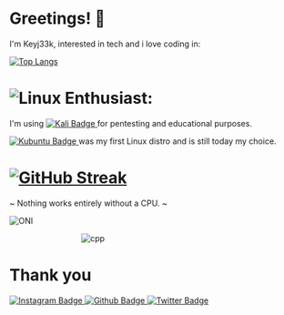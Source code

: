 # Greetings! 👋

I'm Keyj33k, interested in tech and i love coding in:

[![Top Langs](https://github-readme-stats.vercel.app/api/top-langs/?username=Keyj33k&layout=compact&theme=vision-friendly-dark)](https://github.com/anuraghazra/github-readme-stats)

# ![Linux](https://img.shields.io/badge/Linux-FCC624?style=for-the-badge&logo=linux&logoColor=black) Enthusiast: 

I'm using 
<a href="https://www.kali.org/">
  <img src="https://img.shields.io/badge/Kali-268BEE?style=for-the-badge&logo=kalilinux&logoColor=white" alt="Kali Badge"/>
</a>
 for pentesting and educational purposes.

<a href="https://kubuntu.org/">
  <img src="https://img.shields.io/badge/-KUbuntu-%230079C1?style=for-the-badge&logo=kubuntu&logoColor=white" alt="Kubuntu Badge"/>
</a>
was my first Linux distro and is still today my choice.

# [![GitHub Streak](http://github-readme-streak-stats.herokuapp.com?user=Keyj33k&theme=dark&background=000000)](https://git.io/streak-stats) 

 ~ Nothing works entirely without a CPU. ~<br>

![ONI](https://github.githubassets.com/images/icons/emoji/unicode/1f479.png)

<style>
  .banner
  {
    display: block;
    margin-left: auto;
    margin-right: auto;
    width: 50%;
  }
</style>
<div class="banner">
  <img src="https://raw.githubusercontent.com/Keyj33k/profiles/main/profile/cpp.jpeg" alt="cpp">
</div>

# Thank you

<div id="badges">
  <a href="https://www.instagram.com/keyjeek/">
    <img src="https://img.shields.io/badge/instagram-%23E4405F.svg?style=for-the-badge&logo=Instagram&logoColor=white" alt="Instagram Badge"/>
  </a>
  <a href="https://github.com/Keyj33k">
    <img src="https://img.shields.io/badge/github-%23121011.svg?style=for-the-badge&logo=github&logoColor=white" alt="Github Badge"/>
  </a>
  <a href="https://twitter.com/keyjeek">
    <img src="https://img.shields.io/badge/Twitter-blue?style=for-the-badge&logo=twitter&logoColor=white" alt="Twitter Badge"/>
  </a>
</div>
